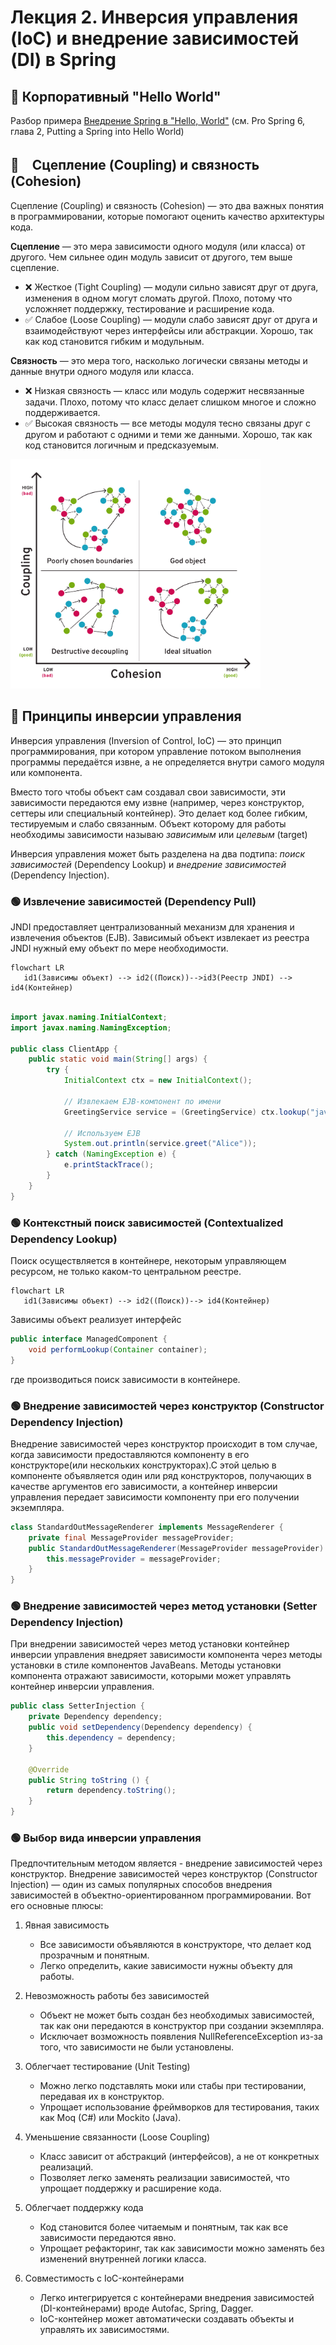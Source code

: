 # Лекция 2. Инверсия управления (IoC) и внедрение зависимостей (DI) в Spring

## 🔴 Корпоративный "Hello World"

Разбор примера [Внедрение Spring в "Hello, World"](./demo/hello/) (см. Pro Spring 6, глава 2, Putting a Spring into Hello World)

## 🔴　Сцепление (Coupling) и связность (Cohesion)

Сцепление (Coupling) и связность (Cohesion) — это два важных понятия в программировании, которые помогают оценить качество архитектуры кода.

**Сцепление** — это мера зависимости одного модуля (или класса) от другого. Чем сильнее один модуль зависит от другого, тем выше сцепление.

+ ❌  Жесткое (Tight Coupling) — модули сильно зависят друг от друга, изменения в одном могут сломать другой.
Плохо, потому что усложняет поддержку, тестирование и расширение кода.
+ ✅  Слабое (Loose Coupling) — модули слабо зависят друг от друга и взаимодействуют через интерфейсы или абстракции.
Хорошо, так как код становится гибким и модульным.

**Связность** — это мера того, насколько логически связаны методы и данные внутри одного модуля или класса.

+ ❌  Низкая связность — класс или модуль содержит несвязанные задачи.
Плохо, потому что класс делает слишком многое и сложно поддерживается.
+ ✅  Высокая связность — все методы модуля тесно связаны друг с другом и работают с одними и теми же данными.
Хорошо, так как код становится логичным и предсказуемым.

<img src="./assets/coupling_and_cohesion.png" width=400>

## 🔴 Принципы инверсии управления

Инверсия управления (Inversion of Control, IoC) — это принцип программирования, при котором управление потоком выполнения программы передаётся извне, а не определяется внутри самого модуля или компонента.

Вместо того чтобы объект сам создавал свои зависимости, эти зависимости передаются ему извне (например, через конструктор, сеттеры или специальный контейнер). Это делает код более гибким, тестируемым и слабо связанным. Объект которому для работы необходимы зависимости называю *зависимым* или *целевым* (target)

Инверсия управления может быть разделена на два подтипа: *поиск зависимостей* (Dependency Lookup) и *внедрение зависимостей* (Dependency Injection).

### 🟢 Извлечение зависимостей (Dependency Pull)

JNDI предоставляет централизованный механизм для хранения и извлечения объектов (EJB). Зависимый объект извлекает из реестра JNDI нужный ему объект по мере необходимости.

```mermaid
flowchart LR
   id1(Зависимы объект) --> id2((Поиск))-->id3(Реестр JNDI) --> id4(Контейнер)
```

```java

import javax.naming.InitialContext;
import javax.naming.NamingException;

public class ClientApp {
    public static void main(String[] args) {
        try {
            InitialContext ctx = new InitialContext();

            // Извлекаем EJB-компонент по имени
            GreetingService service = (GreetingService) ctx.lookup("java:global/MyApp/GreetingService");

            // Используем EJB
            System.out.println(service.greet("Alice"));
        } catch (NamingException e) {
            e.printStackTrace();
        }
    }
}
```

### 🟢 Контекстный поиск зависимостей (Contextualized Dependency Lookup)

Поиск осуществляется в контейнере, некоторым управляющем ресурсом, не только каком-то центральном реестре.

```mermaid
flowchart LR
   id1(Зависимы объект) --> id2((Поиск))--> id4(Контейнер)
```

Зависимы объект реализует интерфейс

``` java
public interface ManagedComponent {
    void performLookup(Container container);
}
```

где производиться поиск зависимости в контейнере.

### 🟢 Внедрение зависимостей через конструктор (Constructor Dependency Injection)

Внедрение зависимостей через конструктор происходит в том случае, когда зависимости предоставляются компоненту в его конструкторе(или нескольких конструкторах).С этой целью в компоненте объявляется один или ряд конструкторов,
получающих в качестве аргументов его зависимости, а контейнер инверсии управления передает зависимости компоненту при его получении экземпляра.

```java
class StandardOutMessageRenderer implements MessageRenderer {
    private final MessageProvider messageProvider;
    public StandardOutMessageRenderer(MessageProvider messageProvider) {
        this.messageProvider = messageProvider;
    }
}
```

### 🟢 Внедрение зависимостей через метод установки (Setter Dependency Injection)

При внедрении зависимостей через метод установки контейнер инверсии управления внедряет зависимости компонента через методы установки в стиле компонентов  JavaBeans. Методы установки компонента отражают зависимости, которыми может управлять контейнер инверсии управления.

``` java
public class SetterInjection {
    private Dependency dependency;
    public void setDependency(Dependency dependency) {
        this.dependency = dependency;
    }

    @Override
    public String toString () {
        return dependency.toString();
    }   
}
```

### 🟢 Выбор вида инверсии управления

Предпочтительным методом является -  внедрение зависимостей через конструктор.
Внедрение зависимостей через конструктор (Constructor Injection) — один из самых популярных способов внедрения зависимостей в объектно-ориентированном программировании. Вот его основные плюсы:

1. Явная зависимость
   + Все зависимости объявляются в конструкторе, что делает код прозрачным и понятным.
   + Легко определить, какие зависимости нужны объекту для работы.

2. Невозможность работы без зависимостей
   + Объект не может быть создан без необходимых зависимостей, так как они передаются в конструктор при создании экземпляра.
   + Исключает возможность появления NullReferenceException из-за того, что зависимости не были установлены.

3. Облегчает тестирование (Unit Testing)
   + Можно легко подставлять моки или стабы при тестировании, передавая их в конструктор.
   + Упрощает использование фреймворков для тестирования, таких как Moq (C#) или Mockito (Java).

4. Уменьшение связанности (Loose Coupling)
   + Класс зависит от абстракций (интерфейсов), а не от конкретных реализаций.
   + Позволяет легко заменять реализации зависимостей, что упрощает поддержку и расширение кода.

5. Облегчает поддержку кода
   + Код становится более читаемым и понятным, так как все зависимости передаются явно.
   + Упрощает рефакторинг, так как зависимости можно заменять без изменений внутренней логики класса.

6. Совместимость с IoC-контейнерами
   + Легко интегрируется с контейнерами внедрения зависимостей (DI-контейнерами) вроде Autofac, Spring, Dagger.
   + IoC-контейнер может автоматически создавать объекты и управлять их зависимостями.

